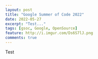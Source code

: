 ```yaml
---
layout: post
title: "Google Summer of Code 2022"
date: 2022-05-27
excerpt: "Test..."
tags: [gsoc, Google, OpenSource]
feature: http://i.imgur.com/Ds6S7lJ.png
comments: true
---
```


Test